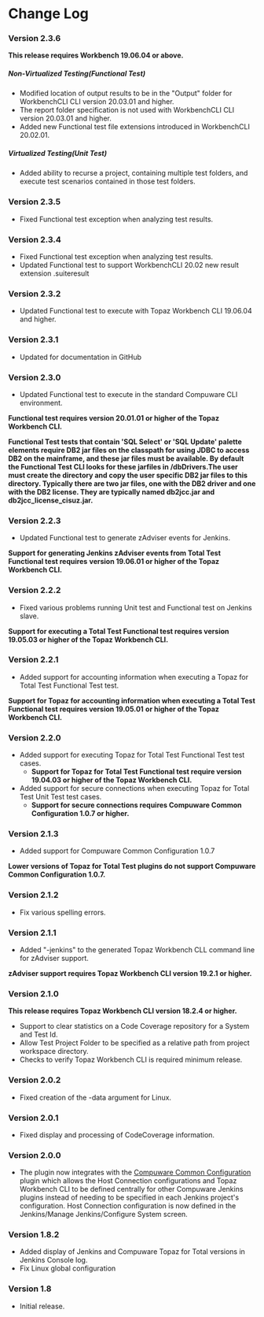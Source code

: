 # Change Log

### Version 2.3.6

**This release requires Workbench 19.06.04 or above.**

##### Non-Virtualized Testing(Functional Test)

-    Modified location of output results to be in the "Output" folder for WorkbenchCLI CLI version 20.03.01 and higher.
-    The report folder specification is not used with WorkbenchCLI CLI version 20.03.01 and higher.
-    Added new Functional test file extensions introduced in WorkbenchCLI 20.02.01.

##### Virtualized Testing(Unit Test)

-   Added ability to recurse a project, containing multiple test folders, and execute test scenarios contained in those test folders.

### Version 2.3.5

-	Fixed Functional test exception when analyzing test results.

### Version 2.3.4

-	Fixed Functional test exception when analyzing test results.
-	Updated Functional test to support WorkbenchCLI 20.02 new result extension .suiteresult

### Version 2.3.2

-   Updated Functional test to execute with Topaz Workbench CLI 19.06.04 and higher.
     
### Version 2.3.1

-   Updated for documentation in GitHub 
    
### Version 2.3.0

-   Updated Functional test to execute in the standard Compuware CLI
    environment.
	
**Functional test requires version 20.01.01 or higher of the Topaz Workbench CLI.**

**Functional Test tests that contain 'SQL Select' or 'SQL Update' palette elements require DB2 jar files on the classpath for using JDBC to access DB2 on the mainframe, and these jar files must be available. By default the Functional Test CLI looks for these jarfiles in <install directory>/dbDrivers.The user must create the directory and copy the user specific DB2 jar files to this directory. Typically there are two jar files, one with the DB2 driver and one with the DB2 license. They are typically named db2jcc.jar and db2jcc_license_cisuz.jar.**

### Version 2.2.3

-   Updated Functional test to generate zAdviser events for Jenkins.

**Support for generating Jenkins zAdviser events from Total Test Functional test requires**
**version 19.06.01 or higher of the Topaz  Workbench CLI.**

### Version 2.2.2

-   Fixed various problems running Unit test and Functional test on
    Jenkins slave.

**Support for executing a Total Test Functional test requires version 19.05.03 or higher of the Topaz Workbench CLI.**

### Version 2.2.1

-   Added support for accounting information when executing a Topaz for
    Total Test Functional Test test.

**Support for Topaz for accounting information when executing a Total Test Functional test requires version 19.05.01** 
**or higher of the Topaz Workbench CLI.**

### Version 2.2.0

-   Added support for executing Topaz for Total Test Functional Test
    test cases.
    -   **Support for Topaz for Total Test Functional test require version 19.04.03 or higher of the Topaz Workbench CLI.**
-   Added support for secure connections when executing Topaz for Total
    Test Unit Test test cases.
    -   **Support for secure connections requires Compuware Common Configuration 1.0.7 or higher.**

### Version 2.1.3

-   Added support for Compuware Common Configuration 1.0.7

**Lower versions of Topaz for Total Test plugins do not support Compuware Common Configuration 1.0.7.**

### Version 2.1.2

-   Fix various spelling errors.

### Version 2.1.1

-   Added "-jenkins" to the generated Topaz Workbench CLL command line for zAdviser support.

**zAdviser support requires Topaz Workbench CLI  version 19.2.1 or higher.**

### Version 2.1.0

**This release requires Topaz Workbench CLI version 18.2.4 or higher.**

-   Support to clear statistics on a Code Coverage repository for a System and Test Id.
-   Allow Test Project Folder to be specified as a relative path from project workspace directory.
-   Checks to verify Topaz Workbench CLI is required minimum release.

### Version 2.0.2

-   Fixed creation of the -data argument for Linux.

### Version 2.0.1

-   Fixed display and processing of CodeCoverage information.

### Version 2.0.0

-   The plugin now integrates with the [Compuware Common Configuration](https://plugins.jenkins.io/compuware-common-configuration)              plugin which allows the Host Connection configurations and Topaz Workbench CLI to be defined centrally for other Compuware Jenkins plugins instead of needing to be specified in each Jenkins project's configuration. Host Connection configuration is now defined in the Jenkins/Manage Jenkins/Configure System screen.

### Version 1.8.2

-   Added display of Jenkins and Compuware Topaz for Total versions in Jenkins Console log.
-   Fix Linux global configuration

### Version 1.8

-   Initial release.
